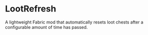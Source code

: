 # LootRefresh
A lightweight Fabric mod that automatically resets loot chests after a configurable amount of time has passed.
